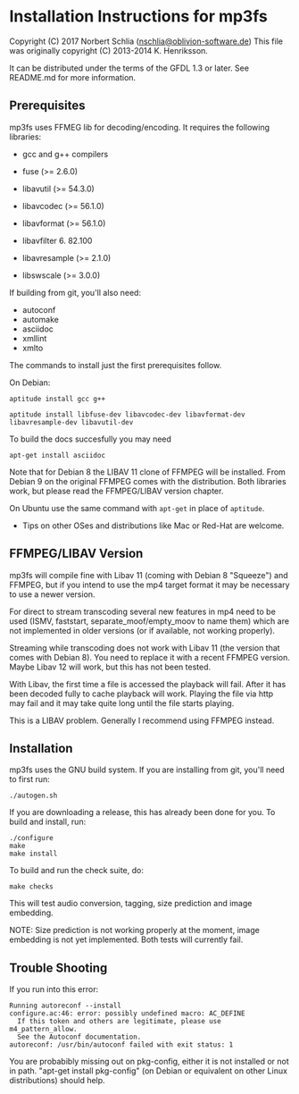 Installation Instructions for mp3fs
===================================

Copyright (C) 2017 Norbert Schlia (nschlia@oblivion-software.de)
This file was originally copyright (C) 2013-2014 K. Henriksson. 

It can be distributed under the terms of the GFDL 1.3 or later. 
See README.md for more information.

Prerequisites
-------------

mp3fs uses FFMEG lib for decoding/encoding. It requires the following 
libraries:

* gcc and g++ compilers

* fuse (>= 2.6.0)

* libavutil      (>= 54.3.0)
* libavcodec     (>= 56.1.0)
* libavformat    (>= 56.1.0)
* libavfilter     6. 82.100
* libavresample  (>= 2.1.0)
* libswscale     (>= 3.0.0)

If building from git, you'll also need:

* autoconf
* automake
* asciidoc
* xmllint
* xmlto

The commands to install just the first prerequisites follow.

On Debian:

    aptitude install gcc g++

    aptitude install libfuse-dev libavcodec-dev libavformat-dev libavresample-dev libavutil-dev
	
To build the docs succesfully you may need

    apt-get install asciidoc
	
Note that for Debian 8 the LIBAV 11 clone of FFMPEG will be installed. 
From Debian 9 on the original FFMPEG comes with the distribution. 
Both libraries work, but please read the FFMPEG/LIBAV version chapter.

On Ubuntu use the same command with `apt-get` in place of `aptitude`.

* Tips on other OSes and distributions like Mac or Red-Hat are welcome.

FFMPEG/LIBAV Version
--------------------

mp3fs will compile fine with Libav 11 (coming with Debian 8 "Squeeze")
and FFMPEG, but if you intend to use the mp4 target format it may be
necessary to use a newer version.

For direct to stream transcoding several new features in mp4 need to
be used (ISMV, faststart, separate_moof/empty_moov to name them) 
which are not implemented in older versions (or if available, not 
working properly). 

Streaming while transcoding does not work with Libav 11 (the version
that comes with Debian 8). You need to replace it with a recent
FFMPEG version. Maybe Libav 12 will work, but this has not been
tested.

With Libav, the first time a file is accessed the playback will fail.
After it has been decoded fully to cache playback will work. Playing
the file via http may fail and it may take quite long until the
file starts playing.

This is a LIBAV problem. Generally I recommend using FFMPEG instead.

Installation
------------

mp3fs uses the GNU build system. If you are installing from git, you'll
need to first run:

    ./autogen.sh

If you are downloading a release, this has already been done for you. To
build and install, run:

    ./configure
    make
    make install
    
To build and run the check suite, do:    

    make checks
    
This will test audio conversion, tagging, size prediction and image embedding.

NOTE: Size prediction is not working properly at the moment, image embedding
is not yet implemented. Both tests will currently fail.

Trouble Shooting
----------------

If you run into this error:
    
    Running autoreconf --install
    configure.ac:46: error: possibly undefined macro: AC_DEFINE
      If this token and others are legitimate, please use m4_pattern_allow.
      See the Autoconf documentation.
    autoreconf: /usr/bin/autoconf failed with exit status: 1

You are probabibly missing out on pkg-config, either it is not installed or
not in path. "apt-get install pkg-config" (on Debian or equivalent on other
Linux distributions) should help.
